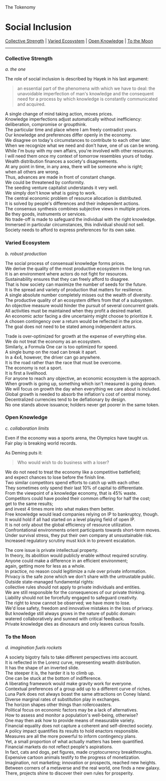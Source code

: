 The Tokenomy

# Social Inclusion

[Collective Strength](./11_social_inclusion.md#collective-strength) |
[Varied Ecosystem](./11_social_inclusion.md#varied-ecosystem) |
[Open Knowledge](./11_social_inclusion.md#open-knowledge) |
[To the Moon](./11_social_inclusion.md#to-the-moon)

---

### Collective Strength

*a. the one*

The role of social inclusion is described by Hayek in his last argument:

>  an essential part of the phenomena with which we have to deal: the unavoidable imperfection of man's knowledge and the consequent need for a process by which knowledge is constantly communicated and acquired.

A single change of mind taking action, moves prices.\
Knowledge imperfections adjust automatically without inefficiency:\
deliberation, compromise or groupthink.\
The particular time and place where I am freely contradict yours.\
Our knowledge and preferences differ openly in the economy.\
We disagree on today's circumstances to contribute to each other later.\
When we recognize what we need and don't have, one of us can be wrong.\
While I'm busy with my own affairs, you're involved with other resources.\
I will need them once my context of tomorrow resembles yours of today.\
Wealth distribution finances a society's disagreements.\
At any point in time, in any area, there will be someone who is right;\
when all others are wrong.\
Thus, advances are made in front of constant change.\
We could be threatened by conformity.\
The seeding venture capitalist understands it very well.\
We simply don't know what is going to work.\
The central economic problem of resource allocation is distributed.\
It is solved by people's differences and their independent actions.\
The consensus synthesis combines subjective views in multiple prices.\
Be they goods, instruments or services.\
No trade-off is made to safeguard the individual with the right knowledge.\
Immersed in particular circumstances, this individual should not sell.\
Society needs to afford to express preferences for its own sake.

### Varied Ecosystem

*b. robust production*

The social process of consensual knowledge forms prices.\
We derive the quality of the most productive ecosystem in the long run.\
It is an environment where actors do not fight for resources.\
Sustainability ensures that they can freely afford to disagree.\
That is how society can maximize the number of seeds for the future.\
It is the spread and variety of production that matters for resilience.\
A single absolute number completely misses out the wealth of diversity.\
The productive quality of an ecosystem differs from that of a subsystem.\
An objective measure would hinder the pursuit of several concurrent goals.\
All activities must be maintained when they profit a desired market.\
An economic actor facing a dire uncertainty might choose to prioritize it.\
A chosen contingency over a return would be reflected in the price.\
The goal does not need to be stated among independent actors.

Trade is over-optimized for growth at the expense of everything else.\
We do not treat the economy as an ecosystem.\
Similarly, a Formula One car is too optimized for speed.\
A single bump on the road can break it apart.\
In a 4x4, however, the driver can go anywhere.\
It is the road rather than the race that must be overcome.\
The economy is not a sport.\
It is first a livelihood.\
For anyone to reach any objective, an economic ecosystem is the approach.\
When growth is going up, something which isn't measured is going down.\
We will focus on growth the day when everything we care about is included.\
Global growth is needed to absorb the inflation's cost of central money.\
Decentralized currencies tend to be deflationary by design.\
No one stands above issuance; holders never get poorer in the same token.

### Open Knowledge

*c. collaboration limits*

Even if the economy was a sports arena, the Olympics have taught us.\
Fair play is breaking world records.

As Deming puts it:
> Who would wish to do business with a loser?

We do not need to treat the economy like a competitive battlefield;\
and expect chances to lose before the finish line.\
Two similar competitors spend efforts to catch up with each other.\
They sometimes only spend their last 10% of capital to differentiate.\
From the viewpoint of a knowledge economy, that is 45% waste.\
Competitors could have pooled their common offering for half the cost;\
get to the same results;\
and invest 4 times more into what makes them better.\
Free knowledge would lead companies relying on IP to bankruptcy, though.\
It would hold if all had started on a level playing field of open IP.\
It is not only about the global efficiency of resource utilization.\
Confrontational environments orient participants towards short-term moves.\
Under survival stress, they put their own company at unsustainable risk.\
Increased regulatory scrutiny must kick in to prevent escalation.

The core issue is private intellectual property.\
In theory, its abolition would publicly enable without required scrutiny.\
Anyone could make a difference in an efficient environment;\
again, getting more for less as a whole.\
In practice, no reason could legitimize a rule over private information.\
Privacy is the safe zone which we don't share with the untrustable public.\
Outside state-managed fundamental rights:\
collective rules should not apply to private individuals and entities.\
We are still responsible for the consequences of our private thinking.\
Liability should not be forcefully engaged to safeguard creativity.\
The right to know cannot be observed; we have more to lose.\
We'd lose safety, freedom and innovative mistakes in the loss of privacy.\
But knowledge still always grows in the nature of public domain:\
watered collaboratively and sunned with critical feedback.\
Private knowledge dies as dinosaurs and only leaves curious fossils.

### To the Moon

*d. imagination fuels rockets*

A society bigotry fails to take different perspectives into account.\
It is reflected in the Lorenz curve, representing wealth distribution.\
It has the shape of an inverted slide.\
The steeper it is, the harder it is to climb up.\
One can be stuck at the bottom of indifference.\
A liberating framework would make gravity work for everyone.\
Contextual preferences of a group add up to a different curve of riches.\
Luna Park does not always boast the same attractions on Coney Island.\
Diverse marginal rates of substitution play in exchanges.\
The horizon shapes other things than rollercoasters.\
Political focus on economic factors may be a lack of alternatives.\
How to assess and monitor a population's well-being, otherwise?\
One may then ask how to provide means of measurable variety.\
Financial equality does not capture a coherent and self-directed society.\
A policy impact quantifies its results to hold enactors responsible.\
Measures are all the more powerful to inform contingency plans.\
Yet, a small proportion of what actually matters has been quantified.\
Financial markets do not reflect people's aspirations.\
In fact, cats and dogs, pet figures, made cryptocurrency breakthroughs.\
Expensive cartoon animals testify to the progress of monetization.\
Imagination, not marketing; innovation or prospects, reached new heights.\
Between corners of a metaverse and the real world, one finds a new galaxy.\
There, projects shine to discover their own rules for prosperity.

